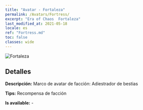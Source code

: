 ```yaml
---
title: "Avatar - Fortaleza"
permalink: /Avatars/Fortress/
excerpt: "Era of Chaos  Fortaleza"
last_modified_at: 2021-05-18
locale: es
ref: "Fortress.md"
toc: false
classes: wide
---
```

 ![Fortaleza](/images/a/avatarFrame_46.png)

## Detalles

 **Descripción:** Marco de avatar de facción: Adiestrador de bestias 

 **Tips:** Recompensa de facción 

 **Is available:**  - 


